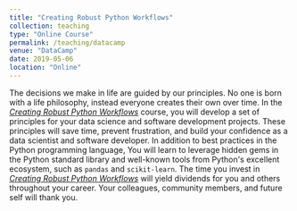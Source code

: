 ```yaml
---
title: "Creating Robust Python Workflows"
collection: teaching
type: "Online Course"
permalink: /teaching/datacamp
venue: "DataCamp"
date: 2019-05-06
location: "Online"
---
```


The decisions we make in life are guided by our principles. No one is born with a life philosophy, instead everyone creates their own over time. In the <font color="blue"><i><a href="https://www.datacamp.com/courses/creating-robust-python-workflows">Creating Robust Python Workflows</a></i></font> course, you will develop a set of principles for your data science and software development projects. These principles will save time, prevent frustration, and build your confidence as a data scientist and software developer. In addition to best practices in the Python programming language, You will learn to leverage hidden gems in the Python standard library and well-known tools from Python's excellent ecosystem, such as `pandas` and `scikit-learn`. The time you invest in <font color="blue"><i><a href="https://www.datacamp.com/courses/creating-robust-python-workflows">Creating Robust Python Workflows</a></i></font> will yield dividends for you and others throughout your career. Your colleagues, community members, and future self will thank you.


